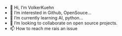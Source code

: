 

- 👋 Hi, I’m VolkerKuehn
- 👀 I’m interested in Github, OpenSouce...
- 🌱 I’m currently learning AI, python...
- 💞️ I’m looking to collaborate on open source projects.
- 📫 How to reach me rais an issue
<!---
vkuehn/vkuehn is a ✨ special ✨ repository because its `README.md` (this file) appears on your GitHub profile.
You can click the Preview link to take a look at your changes.
--->
